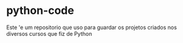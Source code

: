 # python-code
Este 'e um repositorio que uso para guardar os projetos criados nos diversos cursos que fiz de Python
